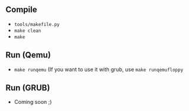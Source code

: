 Compile
-------
* `tools/makefile.py`
* `make clean`
* `make`

Run (Qemu)
----------
* `make runqemu`
(If you want to use it with grub, use `make runqemufloppy`

Run (GRUB)
----------
* Coming soon ;)
